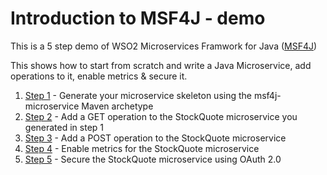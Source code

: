 # Introduction to MSF4J - demo

This is a 5 step demo of WSO2 Microservices Framwork for Java ([MSF4J](https://github.com/wso2/msf4j))

This shows how to start from scratch and write a Java Microservice, add operations to it, enable metrics & secure it.

1. [Step 1](step1) - Generate your microservice skeleton using the msf4j-microservice Maven archetype
2. [Step 2](step2) - Add a GET operation to the StockQuote microservice you generated in step 1
3. [Step 3](step3) - Add a POST operation to the StockQuote microservice
4. [Step 4](step4) - Enable metrics for the StockQuote microservice
5. [Step 5](step5) - Secure the StockQuote microservice using OAuth 2.0

